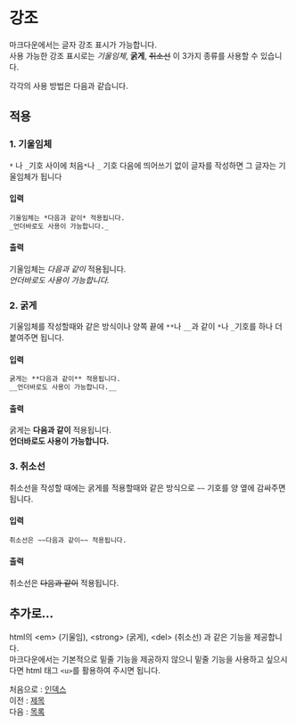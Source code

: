 강조
===

마크다운에서는 글자 강조 표시가 가능합니다.  
사용 가능한 강조 표시로는 *기울임체*, **굵게**, ~~취소선~~ 이 3가지 종류를 사용할 수 있습니다.  

각각의 사용 방법은 다음과 같습니다.  

적용
---

### 1. 기울임체

`*` 나 `_`기호 사이에 처음`*`나 `_` 기호 다음에 띄어쓰기 없이 글자를 작성하면 그 글자는 기울임체가 됩니다  

#### 입력

```markdown
기울임체는 *다음과 같이* 적용됩니다.  
_언더바로도 사용이 가능합니다._  
```

#### 출력

기울임체는 *다음과 같이* 적용됩니다.  
_언더바로도 사용이 가능합니다._  

### 2. 굵게

기울임체를 작성할때와 같은 방식이나 양쪽 끝에 `**`나 `__`과  같이 `*`나 `_`기호를 하나 더 붙여주면 됩니다.  

#### 입력

```markdown
굵게는 **다음과 같이** 적용됩니다.  
__언더바로도 사용이 가능합니다.__  
```

#### 출력

굵게는 **다음과 같이** 적용됩니다.  
__언더바로도 사용이 가능합니다.__  

### 3. 취소선

취소선을 작성할 때에는 굵게를 적용할때와 같은 방식으로 `~~` 기호를 양 옆에 감싸주면 됩니다.  

#### 입력

```markdown
취소선은 ~~다음과 같이~~ 적용됩니다.  
```

#### 출력

취소선은 ~~다음과 같이~~ 적용됩니다.  

추가로...
---

html의 \<em> (기울임), \<strong> (굵게), \<del> (취소선) 과 같은 기능을 제공합니다.  
마크다운에서는 기본적으로 밑줄 기능을 제공하지 않으니 밑줄 기능을 사용하고 싶으시다면 html 태그 `<u>`를 활용하여 주시면 됩니다.  

처음으로 : [인덱스](0_인덱스.md)  
이전 : [제목](1_제목.md)  
다음 : [목록](3_리스트.md)  
